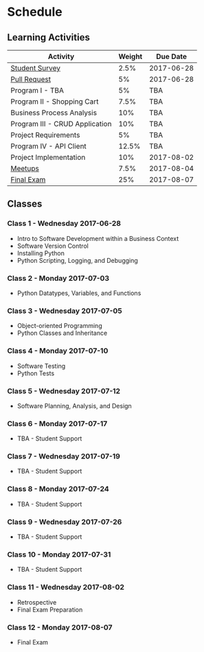 # Schedule

## Learning Activities

Activity | Weight | Due Date
--- | --- | ---
[Student Survey](/assignments/survey/assignment.md) | 2.5% | 2017-06-28
[Pull Request](/assignments/pull-request/assignment.md) | 5% | 2017-06-28
Program I - TBA | 5% | TBA
Program II - Shopping Cart | 7.5% | TBA
Business Process Analysis | 10% | TBA
Program III - CRUD Application | 10% | TBA
Project Requirements | 5% | TBA
Program IV - API Client | 12.5% | TBA
Project Implementation | 10% | 2017-08-02
[Meetups](/assignments/meetups/assignment.md) | 7.5% | 2017-08-04
[Final Exam](/exams/final/exam.md) | 25% | 2017-08-07

## Classes

### Class 1 - Wednesday 2017-06-28

  + Intro to Software Development within a Business Context
  + Software Version Control
  + Installing Python
  + Python Scripting, Logging, and Debugging

### Class 2 - Monday 2017-07-03

  + Python Datatypes, Variables, and Functions

### Class 3 - Wednesday 2017-07-05

  + Object-oriented Programming
  + Python Classes and Inheritance

### Class 4 - Monday 2017-07-10

  + Software Testing
  + Python Tests

### Class 5 - Wednesday 2017-07-12

  + Software Planning, Analysis, and Design

### Class 6 - Monday 2017-07-17

+ TBA - Student Support

### Class 7 - Wednesday 2017-07-19

+ TBA - Student Support

### Class 8 - Monday 2017-07-24

+ TBA - Student Support

### Class 9 - Wednesday 2017-07-26

+ TBA - Student Support

### Class 10 - Monday 2017-07-31

  + TBA - Student Support

### Class 11 - Wednesday 2017-08-02

  + Retrospective
  + Final Exam Preparation

### Class 12 - Monday 2017-08-07

  + Final Exam
